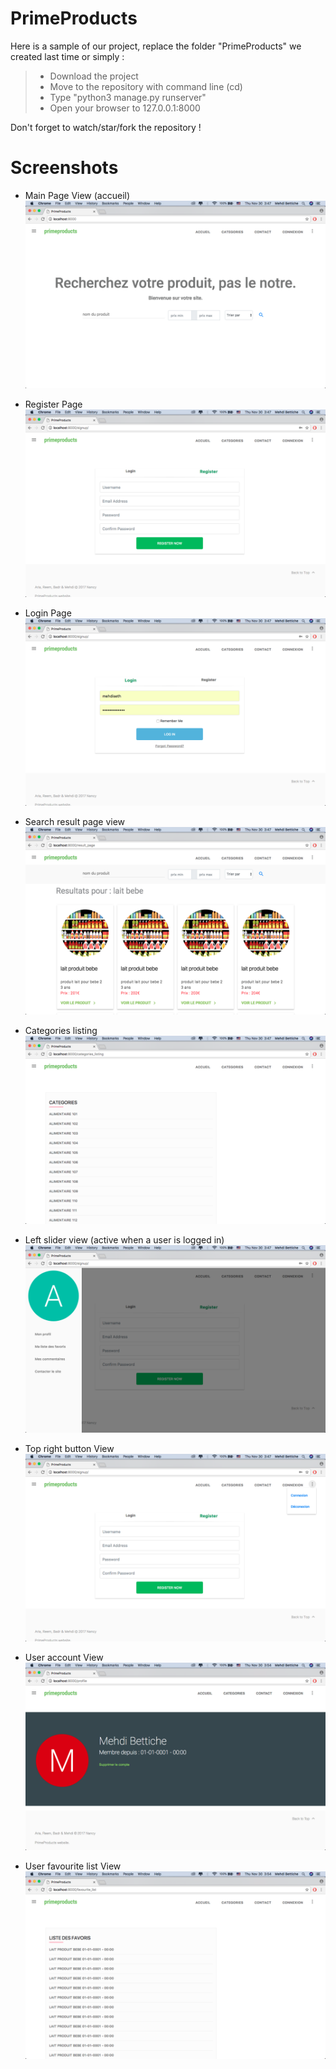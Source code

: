 # PrimeProducts 
Here is a sample of our project, replace the folder "PrimeProducts" we created last time or simply :
  > * Download the project
  > * Move to the repository with command line (cd)
  > * Type "python3 manage.py runserver"
  > * Open your browser to 127.0.0.1:8000
  
Don't forget to watch/star/fork the repository !

# Screenshots

* Main Page View (accueil)
![Main Page View](https://github.com/mehdibettiche/PrimeProducts/blob/master/Screenshots/1.png)

* Register Page 
![Main Page View](https://github.com/mehdibettiche/PrimeProducts/blob/master/Screenshots/4.png)

* Login Page
![Main Page View](https://github.com/mehdibettiche/PrimeProducts/blob/master/Screenshots/3.png)

* Search result page view 
![Left slider view](https://github.com/mehdibettiche/PrimeProducts/blob/master/Screenshots/7.png)

* Categories listing 
![Left slider view](https://github.com/mehdibettiche/PrimeProducts/blob/master/Screenshots/2.png)

* Left slider view (active when a user is logged in)
![Left slider view](https://github.com/mehdibettiche/PrimeProducts/blob/master/Screenshots/5.png)

* Top right button View
![Footer View](https://github.com/mehdibettiche/PrimeProducts/blob/master/Screenshots/6.png)

* User account View
![Footer View](https://github.com/mehdibettiche/PrimeProducts/blob/master/Screenshots/8.png)

* User favourite list View
![Footer View](https://github.com/mehdibettiche/PrimeProducts/blob/master/Screenshots/9.png)
